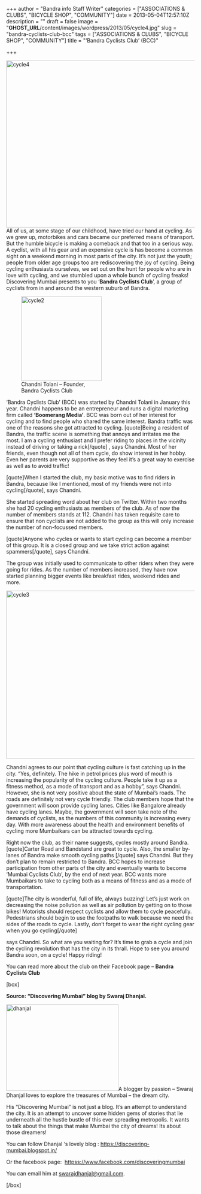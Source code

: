 +++
author = "Bandra info Staff Writer"
categories = ["ASSOCIATIONS &amp; CLUBS", "BICYCLE SHOP", "COMMUNITY"]
date = 2013-05-04T12:57:10Z
description = ""
draft = false
image = "__GHOST_URL__/content/images/wordpress/2013/05/cycle4.jpg"
slug = "bandra-cyclists-club-bcc"
tags = ["ASSOCIATIONS &amp; CLUBS", "BICYCLE SHOP", "COMMUNITY"]
title = "‘Bandra Cyclists Club’ (BCC)"

+++


<p style="text-align: left;"><a href="https://i2.wp.com/bandra.info/wp-content/uploads/2013/05/cycle4.jpg?ssl=1"><img loading="lazy" class="aligncenter" alt="cycle4" src="https://i2.wp.com/bandra.info/wp-content/uploads/2013/05/cycle4.jpg?resize=597%2C446&#038;ssl=1" width="597" height="446" data-recalc-dims="1" /></a>All of us, at some stage of our childhood, have tried our hand at cycling. As we grew up, motorbikes and cars became our preferred means of transport. But the humble bicycle is making a comeback and that too in a serious way. A cyclist, with all his gear and an expensive cycle is has become a common sight on a weekend morning in most parts of the city. It’s not just the youth; people from older age groups too are rediscovering the joy of cycling. Being cycling enthusiasts ourselves, we set out on the hunt for people who are in love with cycling, and we stumbled upon a whole bunch of cycling freaks! Discovering Mumbai presents to you ‘<strong>Bandra Cyclists Club</strong>’, a group of cyclists from in and around the western suburb of Bandra.</p>
<p><figure id="attachment_1328" aria-describedby="caption-attachment-1328" style="width: 215px" class="wp-caption alignright"><a href="https://i0.wp.com/bandra.info/wp-content/uploads/2013/05/cycle2.jpg?ssl=1"><img loading="lazy" class=" wp-image-1328  " alt="cycle2" src="https://i0.wp.com/bandra.info/wp-content/uploads/2013/05/cycle2.jpg?resize=215%2C226&#038;ssl=1" width="215" height="226" srcset="https://i0.wp.com/bandra.info/wp-content/uploads/2013/05/cycle2.jpg?w=597&amp;ssl=1 597w, https://i0.wp.com/bandra.info/wp-content/uploads/2013/05/cycle2.jpg?resize=284%2C300&amp;ssl=1 284w" sizes="(max-width: 215px) 100vw, 215px" data-recalc-dims="1" /></a><figcaption id="caption-attachment-1328" class="wp-caption-text">Chandni Tolani &#8211; Founder, Bandra Cyclists Club</figcaption></figure></p>
<p>‘Bandra Cyclists Club’ (BCC) was started by Chandni Tolani in January this year. Chandni happens to be an entrepreneur and runs a digital marketing firm called <strong>‘Boomerang Media’</strong>. BCC was born out of her interest for cycling and to find people who shared the same interest. Bandra traffic was one of the reasons she got attracted to cycling. [quote]Being a resident of Bandra, the traffic scene is something that annoys and irritates me the most. I am a cycling enthusiast and I prefer riding to places in the vicinity instead of driving or taking a rick[/quote] , says Chandni. Most of her friends, even though not all of them cycle, do show interest in her hobby. Even her parents are very supportive as they feel it’s a great way to exercise as well as to avoid traffic!</p>
<p>[quote]When I started the club, my basic motive was to find riders in Bandra, because like I mentioned, most of my friends were not into cycling[/quote], says Chandni.</p>
<p>She started spreading word about her club on Twitter. Within two months she had 20 cycling enthusiasts as members of the club. As of now the number of members stands at 112. Chandni has taken requisite care to ensure that non cyclists are not added to the group as this will only increase the number of non-focussed members.</p>
<p>[quote]Anyone who cycles or wants to start cycling can become a member of this group. It is a closed group and we take strict action against spammers[/quote], says Chandni.</p>
<p>The group was initially used to communicate to other riders when they were going for rides. As the number of members increased, they have now started planning bigger events like breakfast rides, weekend rides and more.</p>
<p><a href="https://i1.wp.com/bandra.info/wp-content/uploads/2013/05/cycle3.jpg?ssl=1"><img loading="lazy" class="size-full wp-image-1329 aligncenter" alt="cycle3" src="https://i1.wp.com/bandra.info/wp-content/uploads/2013/05/cycle3.jpg?resize=599%2C449&#038;ssl=1" width="599" height="449" srcset="https://i1.wp.com/bandra.info/wp-content/uploads/2013/05/cycle3.jpg?w=599&amp;ssl=1 599w, https://i1.wp.com/bandra.info/wp-content/uploads/2013/05/cycle3.jpg?resize=300%2C224&amp;ssl=1 300w" sizes="(max-width: 599px) 100vw, 599px" data-recalc-dims="1" /></a></p>
<p>Chandni agrees to our point that cycling culture is fast catching up in the city. “Yes, definitely. The hike in petrol prices plus word of mouth is increasing the popularity of the cycling culture. People take it up as a fitness method, as a mode of transport and as a hobby”, says Chandni. However, she is not very positive about the state of Mumbai’s roads. The roads are definitely not very cycle friendly. The club members hope that the government will soon provide cycling lanes. Cities like Bangalore already have cycling lanes. Maybe, the government will soon take note of the demands of cyclists, as the numbers of this community is increasing every day. With more awareness about the health and environment benefits of cycling more Mumbaikars can be attracted towards cycling.</p>
<p>Right now the club, as their name suggests, cycles mostly around Bandra. [quote]Carter Road and Bandstand are great to cycle. Also, the smaller by-lanes of Bandra make smooth cycling paths [/quote] says Chandni. But they don’t plan to remain restricted to Bandra. BCC hopes to increase participation from other parts of the city and eventually wants to become ‘Mumbai Cyclists Club’, by the end of next year. BCC wants more Mumbaikars to take to cycling both as a means of fitness and as a mode of transportation.</p>
<p>[quote]The city is wonderful, full of life, always buzzing! Let’s just work on decreasing the noise pollution as well as air pollution by getting on to those bikes! Motorists should respect cyclists and allow them to cycle peacefully. Pedestrians should begin to use the footpaths to walk because we need the sides of the roads to cycle. Lastly, don’t forget to wear the right cycling gear when you go cycling[/quote]</p>
<p>says Chandni. So what are you waiting for? It’s time to grab a cycle and join the cycling revolution that has the city in its thrall. Hope to see you around Bandra soon, on a cycle! Happy riding!</p>
<p>You can read more about the club on their Facebook page &#8211; <strong>Bandra Cyclists Club</strong></p>
<p>[box]</p>
<p><strong>Source: &#8220;Discovering Mumbai&#8221; blog by Swaraj Dhanjal.</strong></p>
<p><a href="https://i0.wp.com/bandra.info/wp-content/uploads/2013/05/dhanjal.jpg?ssl=1"><img loading="lazy" class="alignright" alt="dhanjal" src="https://i0.wp.com/bandra.info/wp-content/uploads/2013/05/dhanjal.jpg?resize=300%2C231&#038;ssl=1" width="300" height="231" data-recalc-dims="1" /></a>A blogger by passion – Swaraj Dhanjal loves to explore the treasures of Mumbai – the dream city.</p>
<p>His “Discovering Mumbai” is not just a blog. It’s an attempt to understand the city. It is an attempt to uncover some hidden gems of stories that lie underneath all the hustle bustle of this ever spreading metropolis. It wants to talk about the things that make Mumbai the city of dreams! Its about those dreamers!</p>
<p>You can follow Dhanjal ‘s lovely blog : <a href="https://discovering-mumbai.blogspot.in/">https://discovering-mumbai.blogspot.in/</a></p>
<p>Or the facebook page:  <a href="httpss://www.facebook.com/discoveringmumbai">httpss://www.facebook.com/discoveringmumbai</a></p>
<p>You can email him at <a href="mailto:swarajdhanjal@gmail.com">swarajdhanjal@gmail.com</a>.</p>
<p>[/box]</p>



